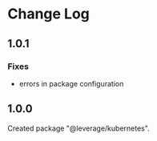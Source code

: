 # Change Log

## 1.0.1

### Fixes

- errors in package configuration


## 1.0.0

Created package "@leverage/kubernetes".

